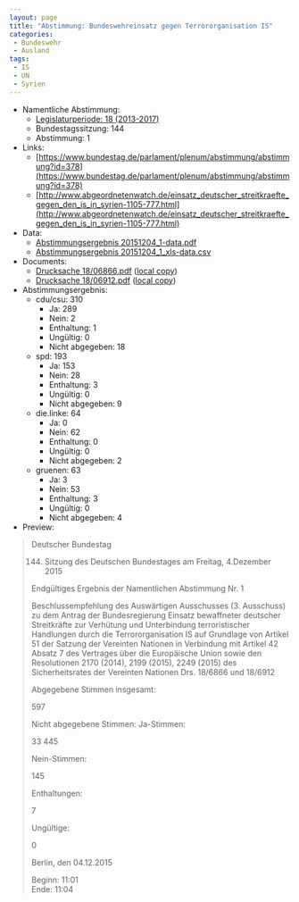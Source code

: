 ```yaml
---
layout: page
title: "Abstimmung: Bundeswehreinsatz gegen Terrororganisation IS"
categories:
 - Bundeswehr
 - Ausland
tags:
 - IS
 - UN
 - Syrien
---
```


* Namentliche Abstimmung:
    * [Legislaturperiode: 18 (2013-2017)](https://de.wikipedia.org/wiki/18._Deutscher_Bundestag)
    * Bundestagssitzung: 144
    * Abstimmung: 1
* Links: 
    * [https://www.bundestag.de/parlament/plenum/abstimmung/abstimmung?id=378](https://www.bundestag.de/parlament/plenum/abstimmung/abstimmung?id=378)
    * [http://www.abgeordnetenwatch.de/einsatz_deutscher_streitkraefte_gegen_den_is_in_syrien-1105-777.html](http://www.abgeordnetenwatch.de/einsatz_deutscher_streitkraefte_gegen_den_is_in_syrien-1105-777.html)
* Data: 
    * [Abstimmungsergebnis 20151204_1-data.pdf](/res/abstimmungsliste/20151204_1-data.pdf)
    * [Abstimmungsergebnis 20151204_1_xls-data.csv](/res/abstimmungsliste/analyses/20151204_1_xls-data.csv)
* Documents: 
    * [Drucksache 18/06866.pdf](http://dip21.bundestag.de/dip21/btd/18/068/1806866.pdf) ([local copy](/res/abstimmungsdaten/018-144-01/1806866.pdf))
    * [Drucksache 18/06912.pdf](http://dip21.bundestag.de/dip21/btd/18/069/1806912.pdf) ([local copy](/res/abstimmungsdaten/018-144-01/1806912.pdf))
* Abstimmungsergebnis:
    * cdu/csu: 310
        * Ja: 289
        * Nein: 2
        * Enthaltung: 1
        * Ungültig: 0
        * Nicht abgegeben: 18
    * spd: 193
        * Ja: 153
        * Nein: 28
        * Enthaltung: 3
        * Ungültig: 0
        * Nicht abgegeben: 9
    * die.linke: 64
        * Ja: 0
        * Nein: 62
        * Enthaltung: 0
        * Ungültig: 0
        * Nicht abgegeben: 2
    * gruenen: 63
        * Ja: 3
        * Nein: 53
        * Enthaltung: 3
        * Ungültig: 0
        * Nicht abgegeben: 4
* Preview: 
> Deutscher Bundestag
> 
> 144. Sitzung des Deutschen Bundestages
> am Freitag, 4.Dezember 2015
> 
> Endgültiges Ergebnis der Namentlichen Abstimmung Nr. 1
> 
> Beschlussempfehlung des Auswärtigen Ausschusses (3. Ausschuss) zu dem Antrag der
> Bundesregierung
> Einsatz bewaffneter deutscher Streitkräfte zur Verhütung und Unterbindung terroristischer
> Handlungen durch die Terrororganisation IS auf Grundlage von Artikel 51 der Satzung der
> Vereinten Nationen in Verbindung mit Artikel 42 Absatz 7 des Vertrages über die
> Europäische Union sowie den Resolutionen 2170 (2014), 2199 (2015), 2249 (2015) des
> Sicherheitsrates der Vereinten Nationen
> Drs. 18/6866 und 18/6912
> 
> Abgegebene Stimmen insgesamt:
> 
> 597
> 
> Nicht abgegebene Stimmen:
> Ja-Stimmen:
> 
> 33
> 445
> 
> Nein-Stimmen:
> 
> 145
> 
> Enthaltungen:
> 
> 7
> 
> Ungültige:
> 
> 0
> 
> Berlin, den 04.12.2015
> 
> Beginn: 11:01  
> Ende: 11:04
